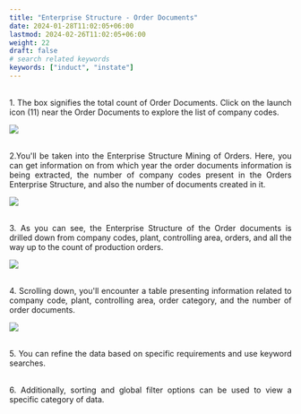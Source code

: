 ```yaml
---
title: "Enterprise Structure - Order Documents"
date: 2024-01-28T11:02:05+06:00
lastmod: 2024-02-26T11:02:05+06:00
weight: 22
draft: false
# search related keywords
keywords: ["induct", "instate"]
---
```

<div style='text-align: justify;'>

</br>1. The box signifies the total count of Order Documents. Click on the launch icon (11) near the Order Documents to explore the list of company codes.

![](https://storage.googleapis.com/ktern-public-files/product-documentation/Digital%20Maps/15_launch_order_documents_enterprise_mining_widgets_process_assessment_digital_maps.png)

</br>2.You'll be taken into the Enterprise Structure Mining of Orders. Here, you can get information on from which year the order documents information is being extracted, the number of company codes present in the Orders Enterprise Structure, and also the number of documents created in it. 

![](https://storage.googleapis.com/ktern-public-files/product-documentation/Digital%20Maps/16_order_documents_enterprise_mining_widgets_process_assessment_digital_maps.png)

</br>3. As you can see, the Enterprise Structure of the Order documents is drilled down from company codes, plant, controlling area, orders, and all the way up to the count of production orders.

![](https://storage.googleapis.com/ktern-public-files/product-documentation/Digital%20Maps/16_i_order_documents_enterprise_mining_widgets_process_assessment_digital_maps.png)

</br>4. Scrolling down, you'll encounter a table presenting information related to company code, plant, controlling area, order category, and the number of order documents. 

![](https://storage.googleapis.com/ktern-public-files/product-documentation/Digital%20Maps/17_table_order_documents_enterprise_mining_widgets_process_assessment_digital_maps.png)

</br>5. You can refine the data based on specific requirements and use keyword searches. 

</br>6. Additionally, sorting and global filter options can be used to view a specific category of data.

</div>